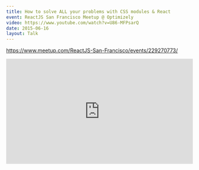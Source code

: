 ```yaml
---
title: How to solve ALL your problems with CSS modules & React
event: ReactJS San Francisco Meetup @ Optimizely
video: https://www.youtube.com/watch?v=U86-MFPsarQ
date: 2015-06-16
layout: Talk
---
```


https://www.meetup.com/ReactJS-San-Francisco/events/229270773/

<div style="position:relative;height:0;padding-bottom:56.25%"><iframe src="https://www.youtube.com/embed/U86-MFPsarQ?ecver=2" width="640" height="360" frameborder="0" style="position:absolute;width:100%;height:100%;left:0" allowfullscreen></iframe></div>
